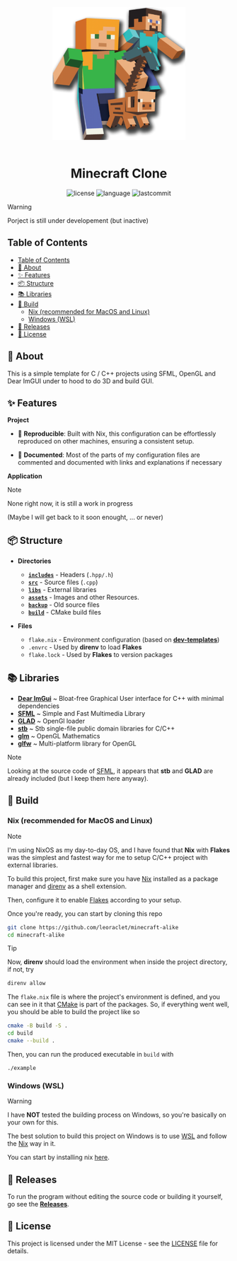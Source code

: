 <div align="center"><img style="width: 300px" src="assets/minecraft.png"></div>
<br>
<h1 align="center">Minecraft Clone</h1>

<div align="center">

![license](https://img.shields.io/github/license/leoraclet/minecraft-alike)
![language](https://img.shields.io/github/languages/top/leoraclet/minecraft-alike)
![lastcommit](https://img.shields.io/github/last-commit/leoraclet/minecraft-alike)

</div>

> [!WARNING]
>
> Porject is still under developement (but inactive)

## Table of Contents
- [Table of Contents](#table-of-contents)
- [📖 About](#-about)
- [✨ Features](#-features)
- [📦 Structure](#-structure)
- [📚 Libraries](#-libraries)
- [🔧 Build](#-build)
  - [Nix (recommended for MacOS and Linux)](#nix-recommended-for-macos-and-linux)
  - [Windows (WSL)](#windows-wsl)
- [🚀 Releases](#-releases)
- [📜 License](#-license)


## 📖 About

This is a simple template for C / C++ projects using SFML, OpenGL and Dear ImGUI under to hood to do
3D and build GUI.

## ✨ Features

**Project**

- 🔄 **Reproducible**: Built with Nix, this configuration can be effortlessly reproduced on other
  machines, ensuring a consistent setup.

- 📖 **Documented**: Most of the parts of my configuration files are commented and documented with
  links and explanations if necessary

**Application**

> [!NOTE]
>
> None right now, it is still a work in progress
>
> (Maybe I will get back to it soon enought, ... or never)

## 📦 Structure

- **Directories**

  - [**`includes`**](./includes/) - Headers (`.hpp/.h`)
  - [**`src`**](./src/) - Source files (`.cpp`)
  - [**`libs`**](./libs/) - External libraries
  - [**`assets`**](./assets/) - Images and other Resources.
  - [**`backup`**](./backup/) - Old source files
  - [**`build`**](./build) - CMake build files

- **Files**

  - `flake.nix` - Environment configuration (based on [**dev-templates**](https://github.com/the-nix-way/dev-templates))
  - `.envrc` - Used by **direnv** to load **Flakes**
  - `flake.lock` - Used by **Flakes** to version packages

## 📚 Libraries

- [**Dear ImGui**](https://github.com/ocornut/imgui) ~ Bloat-free Graphical User interface for C++
  with minimal dependencies
- [**SFML**](https://github.com/SFML/sfml) ~ Simple and Fast Multimedia Library
- [**GLAD**](https://glad.dav1d.de/) ~ OpenGl loader
- [**stb**](https://github.com/nothings/stb) ~ Stb single-file public domain libraries for C/C++
- [**glm**](https://github.com/g-truc/glm) ~ OpenGL Mathematics
- [**glfw**](https://www.glfw.org/) ~ Multi-platform library for OpenGL

> [!NOTE]
>
> Looking at the source code of [SFML](https://github.com/SFML/SFML), it appears that **stb** and
> **GLAD** are already included (but I keep them here anyway).

## 🔧 Build

### Nix (recommended for MacOS and Linux)

> [!NOTE]
>
> I'm using NixOS as my day-to-day OS, and I have found that **Nix** with **Flakes** was the
> simplest and fastest way for me to setup C/C++ project with external libraries.

To build this project, first make sure you have [Nix](https://nixos.org/download/) installed as a
package manager and [direnv](https://direnv.net/) as a shell extension.

Then, configure it to enable [Flakes](https://nixos.wiki/wiki/flakes) according to your setup.

Once you're ready, you can start by cloning this repo

```bash
git clone https://github.com/leoraclet/minecraft-alike
cd minecraft-alike
```

> [!TIP]
>
> Now, **direnv** should load the environment when inside the project directory, if not, try
> ```bash
> direnv allow
> ```

The `flake.nix` file is where the project's environment is defined, and you can see in it that
[CMake](https://cmake.org/) is part of the packages. So, if everything went well, you should be able to
build the project like so

```bash
cmake -B build -S .
cd build
cmake --build .
```

Then, you can run the produced executable in `build` with

```basb
./example
```

### Windows (WSL)

> [!WARNING]
>
> I have **NOT** tested the building process on Windows, so you're basically on your own for this.

The best solution to build this project on Windows is to use
[WSL](https://learn.microsoft.com/en-us/windows/wsl/install) and follow the
[Nix](#nix-recommended-for-macos-and-linux) way in it.

You can start by installing nix [here](https://nixos.org/download/#nix-install-windows).

## 🚀 Releases

To run the program without editing the source code or building it yourself, go see the
[**Releases**](https://github.com/leoraclet/minecraft-alike/releases).

## 📜 License

This project is licensed under the MIT License - see the [LICENSE](LICENSE) file for details.